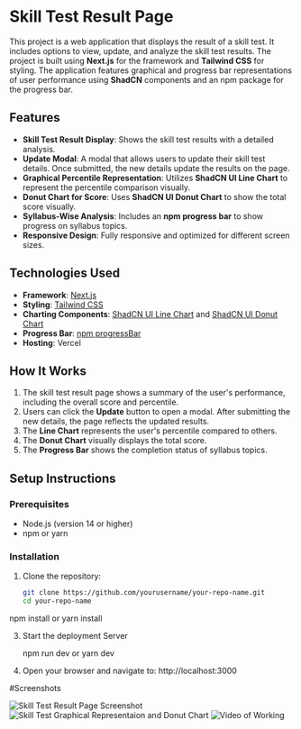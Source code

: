 # Skill Test Result Page

This project is a web application that displays the result of a skill test. It includes options to view, update, and analyze the skill test results. The project is built using **Next.js** for the framework and **Tailwind CSS** for styling. The application features graphical and progress bar representations of user performance using **ShadCN** components and an npm package for the progress bar.

## Features

- **Skill Test Result Display**: Shows the skill test results with a detailed analysis.
- **Update Modal**: A modal that allows users to update their skill test details. Once submitted, the new details update the results on the page.
- **Graphical Percentile Representation**: Utilizes **ShadCN UI Line Chart** to represent the percentile comparison visually.
- **Donut Chart for Score**: Uses **ShadCN UI Donut Chart** to show the total score visually.
- **Syllabus-Wise Analysis**: Includes an **npm progress bar** to show progress on syllabus topics.
- **Responsive Design**: Fully responsive and optimized for different screen sizes.

## Technologies Used

- **Framework**: [Next.js](https://nextjs.org/)
- **Styling**: [Tailwind CSS](https://tailwindcss.com/)
- **Charting Components**: [ShadCN UI Line Chart](https://shadcn.dev/) and [ShadCN UI Donut Chart](https://shadcn.dev/)
- **Progress Bar**: [npm progressBar](https://www.npmjs.com/package/@ramonak/react-progress-bar)
- **Hosting**: Vercel

## How It Works

1. The skill test result page shows a summary of the user's performance, including the overall score and percentile.
2. Users can click the **Update** button to open a modal. After submitting the new details, the page reflects the updated results.
3. The **Line Chart** represents the user's percentile compared to others.
4. The **Donut Chart** visually displays the total score.
5. The **Progress Bar** shows the completion status of syllabus topics.

## Setup Instructions

### Prerequisites

- Node.js (version 14 or higher)
- npm or yarn

### Installation

1. Clone the repository:
   ```bash
   git clone https://github.com/yourusername/your-repo-name.git
   cd your-repo-name
npm install
or 
yarn install


3. Start the deployment Server

   npm run dev
   or
   yarn dev

4. Open your browser and navigate to:
   http://localhost:3000

   
#Screenshots

![Skill Test Result Page Screenshot](https://drive.google.com/file/d/1jzk3wYCVx7zLtJcG3UcQwVydsCQuc-Oi/view)
![Skill Test Graphical Representaion and Donut Chart](https://drive.google.com/file/d/1jzHBo5xyKbPOS9kqoALoMY506gxsabEB/view)
![Video of Working](https://drive.google.com/file/d/1ju8_i-YFRrrMWVXa4KJeWfFJY9F1niIp/view?usp=drivesdk)

   
